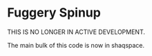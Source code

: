 Fuggery Spinup
==

THIS IS NO LONGER IN ACTIVE DEVELOPMENT.

The main bulk of this code is now in shaqspace.
